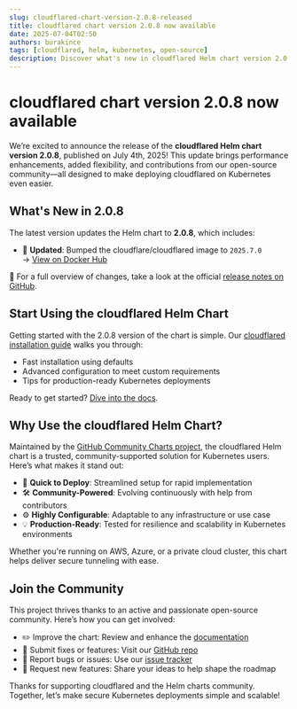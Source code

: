 ```yaml
---
slug: cloudflared-chart-version-2.0.8-released
title: cloudflared chart version 2.0.8 now available
date: 2025-07-04T02:50
authors: burakince
tags: [cloudflared, helm, kubernetes, open-source]
description: Discover what's new in cloudflared Helm chart version 2.0.8 with updated image support, enhanced deployment flexibility, and community-driven improvements.
---
```


# cloudflared chart version 2.0.8 now available

We’re excited to announce the release of the **cloudflared Helm chart version 2.0.8**, published on July 4th, 2025! This update brings performance enhancements, added flexibility, and contributions from our open-source community—all designed to make deploying cloudflared on Kubernetes even easier.

<!-- truncate -->

## What's New in 2.0.8

The latest version updates the Helm chart to **2.0.8**, which includes:

- 🔄 **Updated**: Bumped the cloudflare/cloudflared image to `2025.7.0`  
  → [View on Docker Hub](https://hub.docker.com/r/cloudflare/cloudflared)

📝 For a full overview of changes, take a look at the official [release notes on GitHub](https://github.com/community-charts/helm-charts/releases/tag/cloudflared-2.0.8).

## Start Using the cloudflared Helm Chart

Getting started with the 2.0.8 version of the chart is simple. Our [cloudflared installation guide](https://community-charts.github.io/docs/category/cloudflared) walks you through:

- Fast installation using defaults  
- Advanced configuration to meet custom requirements  
- Tips for production-ready Kubernetes deployments  

Ready to get started? [Dive into the docs](https://community-charts.github.io/docs/category/cloudflared).

## Why Use the cloudflared Helm Chart?

Maintained by the [GitHub Community Charts project](https://github.com/community-charts/helm-charts), the cloudflared Helm chart is a trusted, community-supported solution for Kubernetes users. Here’s what makes it stand out:

- 🚀 **Quick to Deploy**: Streamlined setup for rapid implementation  
- 🛠 **Community-Powered**: Evolving continuously with help from contributors  
- ⚙ **Highly Configurable**: Adaptable to any infrastructure or use case  
- 💡 **Production-Ready**: Tested for resilience and scalability in Kubernetes environments  

Whether you're running on AWS, Azure, or a private cloud cluster, this chart helps deliver secure tunneling with ease.

## Join the Community

This project thrives thanks to an active and passionate open-source community. Here’s how you can get involved:

- ✏️ Improve the chart: Review and enhance the [documentation](https://community-charts.github.io/docs/category/cloudflared)  
- 🤝 Submit fixes or features: Visit our [GitHub repo](https://github.com/community-charts/helm-charts)  
- 🐞 Report bugs or issues: Use our [issue tracker](https://github.com/community-charts/helm-charts/issues)  
- 💬 Request new features: Share your ideas to help shape the roadmap

Thanks for supporting cloudflared and the Helm charts community. Together, let’s make secure Kubernetes deployments simple and scalable!